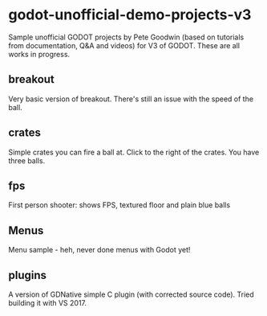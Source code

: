 # godot-unofficial-demo-projects-v3
Sample unofficial GODOT projects by Pete Goodwin (based on tutorials from documentation, Q&A and videos) for V3 of GODOT.
These are all works in progress.
## breakout
Very basic version of breakout. There's still an issue with the speed of the ball.
## crates
Simple crates you can fire a ball at. Click to the right of the crates. You have three balls.
## fps
First person shooter: shows FPS, textured floor and plain blue balls
## Menus
Menu sample - heh, never done menus with Godot yet!
## plugins
A version of GDNative simple C plugin (with corrected source code). Tried building it with VS 2017.

